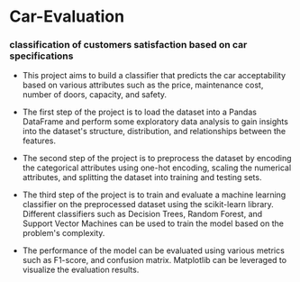 # Car-Evaluation
### classification of customers satisfaction based on car specifications



* This project aims to build a classifier that predicts the car acceptability based on various attributes such as the price, maintenance cost, number of doors, capacity, and safety.



* The first step of the project is to load the dataset into a Pandas DataFrame and perform some exploratory data analysis to gain insights into the dataset's structure, distribution, and relationships between the features.

* The second step of the project is to preprocess the dataset by encoding the categorical attributes using one-hot encoding, scaling the numerical attributes, and splitting the dataset into training and testing sets.

* The third step of the project is to train and evaluate a machine learning classifier on the preprocessed dataset using the scikit-learn library. Different classifiers such as Decision Trees, Random Forest, and Support Vector Machines can be used to train the model based on the problem's complexity.

* The performance of the model can be evaluated using various metrics such as  F1-score, and confusion matrix. Matplotlib can be leveraged to visualize the evaluation results.


